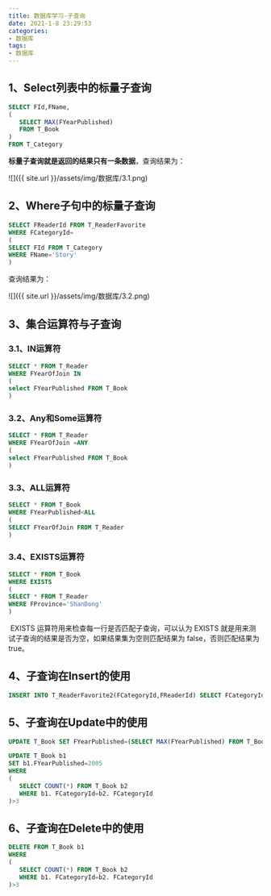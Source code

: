 ```yaml
---
title: 数据库学习-子查询
date: 2021-1-8 23:29:53
categories:
- 数据库
tags:
- 数据库
---
```


## 1、Select列表中的标量子查询

```sql
SELECT FId,FName,
(
   SELECT MAX(FYearPublished)
   FROM T_Book
) 
FROM T_Category
```

**标量子查询就是返回的结果只有一条数据**，查询结果为：

![]({{ site.url }}/assets/img/数据库/3.1.png)


## 2、Where子句中的标量子查询

```sql
SELECT FReaderId FROM T_ReaderFavorite
WHERE FCategoryId=
(
SELECT FId FROM T_Category
WHERE FName='Story'
)
```

查询结果为：

![]({{ site.url }}/assets/img/数据库/3.2.png)


## 3、集合运算符与子查询

### 3.1、IN运算符

```sql
SELECT * FROM T_Reader
WHERE FYearOfJoin IN
(
select FYearPublished FROM T_Book
)
```

### 3.2、Any和Some运算符

```sql
SELECT * FROM T_Reader
WHERE FYearOfJoin =ANY
(
select FYearPublished FROM T_Book
)
```

### 3.3、ALL运算符

```sql
SELECT * FROM T_Book
WHERE FYearPublished<ALL
(
SELECT FYearOfJoin FROM T_Reader
)
```

### 3.4、EXISTS运算符

```sql
SELECT * FROM T_Book
WHERE EXISTS
(
SELECT * FROM T_Reader
WHERE FProvince='ShanDong'
)
```

​     EXISTS 运算符用来检查每一行是否匹配子查询，可以认为 EXISTS 就是用来测试子查询的结果是否为空，如果结果集为空则匹配结果为 false，否则匹配结果为 true。 

## 4、子查询在Insert的使用

```sql
INSERT INTO T_ReaderFavorite2(FCategoryId,FReaderId) SELECT FCategoryId,FReaderId FROM T_ReaderFavorite
```

## 5、子查询在Update中的使用

```sql
UPDATE T_Book SET FYearPublished=(SELECT MAX(FYearPublished) FROM T_Book)
```

```sql
UPDATE T_Book b1
SET b1.FYearPublished=2005
WHERE
(
   SELECT COUNT(*) FROM T_Book b2
   WHERE b1. FCategoryId=b2. FCategoryId
)>3
```

## 6、子查询在Delete中的使用

```sql
DELETE FROM T_Book b1
WHERE
(
   SELECT COUNT(*) FROM T_Book b2
   WHERE b1. FCategoryId=b2. FCategoryId
)>3
```

